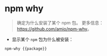 # npm why

> 确定为什么安装了某个 npm 包。
> 更多信息：<https://github.com/amio/npm-why>。

- 显示某个 `npm` 包为什么被安装：

`npm-why {{package}}`